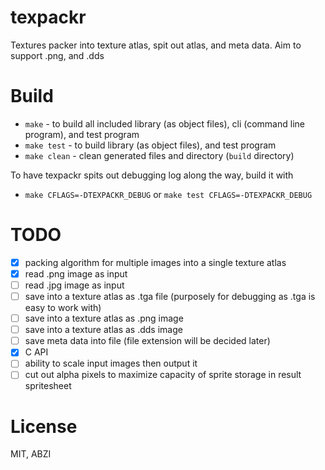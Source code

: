 # texpackr
Textures packer into texture atlas, spit out atlas, and meta data. Aim to support .png, and .dds

# Build

* `make` - to build all included library (as object files), cli (command line program), and test program
* `make test` - to build library (as object files), and test program
* `make clean` - clean generated files and directory (`build` directory)

To have texpackr spits out debugging log along the way, build it with

* `make CFLAGS=-DTEXPACKR_DEBUG` or `make test CFLAGS=-DTEXPACKR_DEBUG`

# TODO

- [x] packing algorithm for multiple images into a single texture atlas
- [x] read .png image as input
- [ ] read .jpg image as input
- [ ] save into a texture atlas as .tga file (purposely for debugging as .tga is easy to work with)
- [ ] save into a texture atlas as .png image
- [ ] save into a texture atlas as .dds image
- [ ] save meta data into file (file extension will be decided later)
- [x] C API
- [ ] ability to scale input images then output it
- [ ] cut out alpha pixels to maximize capacity of sprite storage in result spritesheet

# License
MIT, ABZI
